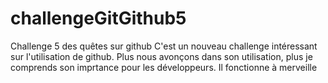 # challengeGitGithub5
Challenge 5 des quêtes sur github
C'est un nouveau challenge intéressant sur l'utilisation de github.
Plus nous avonçons dans son utilisation, plus je comprends son imprtance pour les développeurs.
Il fonctionne à merveille
